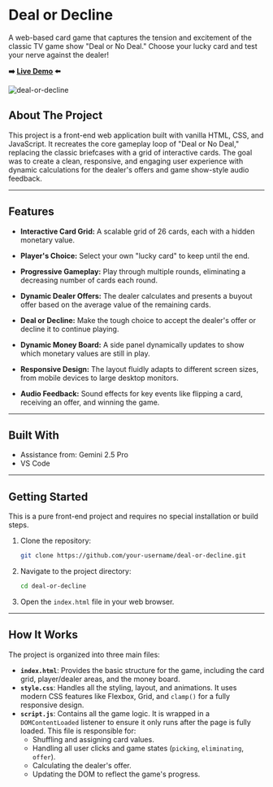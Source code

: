 # Deal or Decline

A web-based card game that captures the tension and excitement of the classic TV game show "Deal or No Deal." Choose your lucky card and test your nerve against the dealer\!

**➡️ [Live Demo](https://ryanmpierson.com/arcade/deal-or-decline/) ⬅️**

![deal-or-decline](https://github.com/user-attachments/assets/1c55426a-8710-4c3a-9b6b-838528176fa6)

## About The Project

This project is a front-end web application built with vanilla HTML, CSS, and JavaScript. It recreates the core gameplay loop of "Deal or No Deal," replacing the classic briefcases with a grid of interactive cards. The goal was to create a clean, responsive, and engaging user experience with dynamic calculations for the dealer's offers and game show-style audio feedback.

-----

## Features

  * **Interactive Card Grid:** A scalable grid of 26 cards, each with a hidden monetary value.

  * **Player's Choice:** Select your own "lucky card" to keep until the end.
  * **Progressive Gameplay:** Play through multiple rounds, eliminating a decreasing number of cards each round.
  * **Dynamic Dealer Offers:** The dealer calculates and presents a buyout offer based on the average value of the remaining cards.
  * **Deal or Decline:** Make the tough choice to accept the dealer's offer or decline it to continue playing.
  * **Dynamic Money Board:** A side panel dynamically updates to show which monetary values are still in play.
  * **Responsive Design:** The layout fluidly adapts to different screen sizes, from mobile devices to large desktop monitors.
  * **Audio Feedback:** Sound effects for key events like flipping a card, receiving an offer, and winning the game.

-----

## Built With

  * Assistance from: Gemini 2.5 Pro
  * VS Code

-----

## Getting Started

This is a pure front-end project and requires no special installation or build steps.

1.  Clone the repository:
    ```sh
    git clone https://github.com/your-username/deal-or-decline.git
    ```
2.  Navigate to the project directory:
    ```sh
    cd deal-or-decline
    ```
3.  Open the `index.html` file in your web browser.

-----

## How It Works

The project is organized into three main files:

  * **`index.html`**: Provides the basic structure for the game, including the card grid, player/dealer areas, and the money board.
  * **`style.css`**: Handles all the styling, layout, and animations. It uses modern CSS features like Flexbox, Grid, and `clamp()` for a fully responsive design.
  * **`script.js`**: Contains all the game logic. It is wrapped in a `DOMContentLoaded` listener to ensure it only runs after the page is fully loaded. This file is responsible for:
      * Shuffling and assigning card values.
      * Handling all user clicks and game states (`picking`, `eliminating`, `offer`).
      * Calculating the dealer's offer.
      * Updating the DOM to reflect the game's progress.

